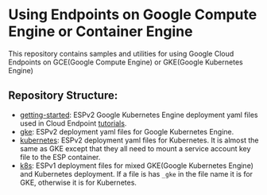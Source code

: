 # Using Endpoints on Google Compute Engine or Container Engine

This repository contains samples and utilities for using Google Cloud Endpoints on GCE(Google Compute Engine) or GKE(Google Kubernetes Engine)

## Repository Structure:
* [getting-started](getting-started): ESPv2 Google Kubernetes Engine deployment yaml files used in Cloud Endpoint [tutorials](https://cloud.google.com/endpoints/docs/openapi/tutorials).
* [gke](gke): ESPv2 deployment yaml files for Google Kubernetes Engine.
* [kubernetes](kubernetes): ESPv2 deployment yaml files for Kubernetes. It is almost the same as GKE except that they all need to mount a service account key file to the ESP container.
* [k8s](k8s): ESPv1 deployment files for mixed GKE(Google Kubernetes Engine) and Kubernetes deployment. If a file is has `_gke` in the file name it is for GKE, otherwise it is for Kubernetes.
